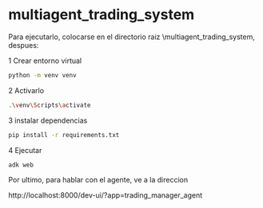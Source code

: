 # multiagent_trading_system

Para ejecutarlo, colocarse en el directorio raiz \multiagent_trading_system, despues:

1 Crear entorno virtual 

```bash 
python -m venv venv
```

2 Activarlo

```bash 
.\venv\Scripts\activate 
```
3 instalar dependencias

```bash 
pip install -r requirements.txt
```

4 Ejecutar

```bash 
adk web 
```

Por ultimo, para hablar con el agente, ve a la direccion

http://localhost:8000/dev-ui/?app=trading_manager_agent

